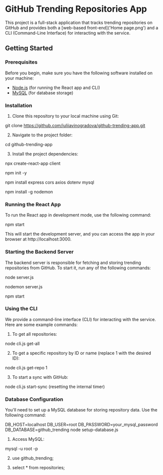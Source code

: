 # GitHub Trending Repositories App

This project is a full-stack application that tracks trending repositories on GitHub and provides both a [web-based front-end]('Home page.png') and a CLI (Command-Line Interface) for interacting with the service.

## Getting Started

### Prerequisites

Before you begin, make sure you have the following software installed on your machine:

- [Node.js](https://nodejs.org/) (for running the React app and CLI)
- [MySQL](https://www.mysql.com/) (for database storage)

### Installation

1. Clone this repository to your local machine using Git:

git clone https://github.com/iuliiavinogradova/github-trending-app.git

2. Navigate to the project folder:

cd github-trending-app

3. Install the project dependencies:

npx create-react-app client

npm init -y

npm install express cors axios dotenv mysql

npm install -g nodemon

### Running the React App

To run the React app in development mode, use the following command:

npm start

This will start the development server, and you can access the app in your browser at http://localhost:3000.

### Starting the Backend Server

The backend server is responsible for fetching and storing trending repositories from GitHub. To start it, run any of the following commands:

node server.js

nodemon server.js

npm start

### Using the CLI

We provide a command-line interface (CLI) for interacting with the service. Here are some example commands:

1. To get all repositories:

node cli.js get-all

2. To get a specific repository by ID or name (replace 1 with the desired ID):

node cli.js get-repo 1

3. To start a sync with GitHub:

node cli.js start-sync (resetting the internal timer)

### Database Configuration

You'll need to set up a MySQL database for storing repository data. Use the following command:

DB_HOST=localhost DB_USER=root DB_PASSWORD=your_mysql_password DB_DATABASE=github_trending node setup-database.js

1. Access MySQL:

mysql -u root -p

2. use github_trending;

3. select \* from repositories;
